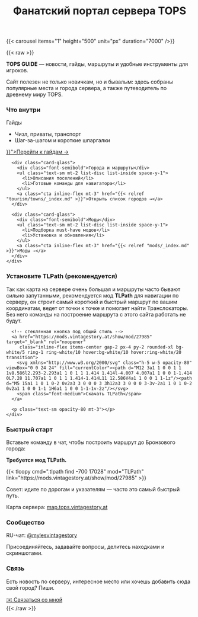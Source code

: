 ﻿---
title: "Фанатский портал сервера TOPS"
---

{{< carousel items="1" height="500" unit="px" duration="7000" />}}

{{< raw >}}
<div class="not-prose space-y-8 mt-8">

  <div class="card-glass prose prose-invert max-w-none">
    <p><strong>TOPS GUIDE</strong> — новости, гайды, маршруты и удобные инструменты для игроков.</p>
    <p>Сайт полезен не только новичкам, но и бывалым: здесь собраны популярные места и города сервера, а также путеводитель по древнему миру TOPS.</p>
  </div>

  <section>
    <h3 class="mb-3 text-lg font-semibold">Что внутри</h3>
    <div class="grid grid-cols-1 md:grid-cols-3 gap-4">
      <div class="card-glass">
        <div class="font-semibold">Гайды</div>
        <ul class="text-sm mt-2 list-disc list-inside space-y-1">
          <li>Чизл, приваты, транспорт</li>
          <li>Шаг-за-шагом и короткие шпаргалки</li>
        </ul>
        <a class="cta inline-flex mt-3" href="{{< relref "guide/_index.md" >}}">Перейти к гайдам →</a>
      </div>

      <div class="card-glass">
        <div class="font-semibold">Города и маршруты</div>
        <ul class="text-sm mt-2 list-disc list-inside space-y-1">
          <li>Описания поселений</li>
          <li>Готовые команды для навигатора</li>
        </ul>
        <a class="cta inline-flex mt-3" href="{{< relref "tourism/towns/_index.md" >}}">Открыть список городов →</a>
      </div>

      <div class="card-glass">
        <div class="font-semibold">Моды</div>
        <ul class="text-sm mt-2 list-disc list-inside space-y-1">
          <li>Подборка must-have модов</li>
          <li>Установка и обновления</li>
        </ul>
        <a class="cta inline-flex mt-3" href="{{< relref "mods/_index.md" >}}">Моды →</a>
      </div>
    </div>
  </section>

  <section>
    <h3 class="mb-3 text-lg font-semibold">Установите TLPath (рекомендуется)</h3>
    <div class="card-glass">
      <p class="mb-3">Так как карта на сервере очень большая и маршруты часто бывают сильно запутанными, рекомендуется мод <strong>TLPath</strong> для навигации по серверу, он строит самый короткий и быстрый маршрут по вашим координатам, ведет от точки к точке и помогает найти Транслокаторы. Без него команды на построение маршрута с этого сайта работать не будут.</p>

      <!-- стеклянная кнопка под общий стиль -->
      <a href="https://mods.vintagestory.at/show/mod/27985" target="_blank" rel="noopener"
         class="inline-flex items-center gap-2 px-4 py-2 rounded-xl bg-white/5 ring-1 ring-white/10 hover:bg-white/10 hover:ring-white/20 transition">
        <svg xmlns="http://www.w3.org/2000/svg" class="h-5 w-5 opacity-80" viewBox="0 0 24 24" fill="currentColor"><path d="M12 3a1 1 0 0 1 1 1v8.586l2.293-2.293a1 1 0 1 1 1.414 1.414l-4.007 4.007a1 1 0 0 1-1.414 0L7.28 11.707a1 1 0 1 1 1.414-1.414L11 12.586V4a1 1 0 0 1 1-1z"/><path d="M5 15a1 1 0 1 0-2 0v2a3 3 0 0 0 3 3h12a3 3 0 0 0 3-3v-2a1 1 0 1 0-2 0v2a1 1 0 0 1-1 1H6a1 1 0 0 1-1-1v-2z"/></svg>
        <span class="font-medium">Скачать TLPath</span>
      </a>

      <p class="text-sm opacity-80 mt-3"></p>
    </div>
  </section>

  <section>
    <h3 class="mb-3 text-lg font-semibold">Быстрый старт</h3>
    <div class="card-glass">
      <p class="mb-3">Вставьте команду в чат, чтобы построить маршрут до Бронзового города:</p>
      <p class="text-sm mb-2"><strong>Требуется мод TLPath.</strong></p>
      {{< tlcopy cmd=".tlpath find -700 17028" mod="TLPath" link="https://mods.vintagestory.at/show/mod/27985" >}}
      <p class="text-sm opacity-80 mt-3">Совет: идите по дорогам и указателям — часто это самый быстрый путь.</p>
      <p class="mt-3">Карта сервера: <a href="https://map.tops.vintagestory.at/?x=-1&y=17&zoom=10" target="_blank" rel="noopener">map.tops.vintagestory.at</a></p>
    </div>
  </section>

  <section>
    <h3 class="mb-3 text-lg font-semibold">Сообщество</h3>
    <div class="card-glass">
      <p>RU-чат: <a href="https://t.me/mylesvintagestory" target="_blank" rel="noopener">@mylesvintagestory</a></p>
      <p class="text-sm opacity-80">Присоединяйтесь, задавайте вопросы, делитесь находками и скриншотами.</p>
    </div>
  </section>

<section>
  <h3 class="mb-3 text-lg font-semibold">Связь</h3>
  <div class="card-glass p-6 space-y-4 text-center">
    <p class="opacity-90">
      Есть новость по серверу, интересное место или хочешь добавить сюда свой город? Пиши.
    </p>
    <a href="/ru/call_me/" class="inline-flex items-center gap-2 px-6 py-3 rounded-2xl bg-white/5 ring-1 ring-white/10 hover:bg-white/10 hover:ring-white/20 transition">
      <span class="font-medium">✉️ Связаться со мной</span>
    </a>
  </div>
</section>


</div>
{{< /raw >}}
